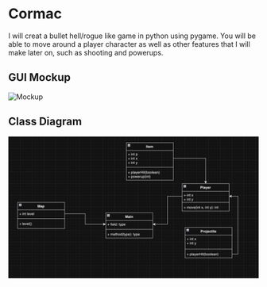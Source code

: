 # Cormac
I will creat a bullet hell/rogue like game in python using pygame. You will be able to move around a player character as well as other features that I will make later on, such as shooting and powerups.

## GUI Mockup
![Mockup](https://github.com/permanentlymaidenless/Cormac/blob/main/images/CormacGuimockup.png?raw=true)

## Class Diagram
![Class Diagram](https://github.com/permanentlymaidenless/Cormac/blob/main/images/CormacClassDia.png?raw=true)
